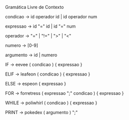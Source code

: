 Gramática Livre de Contexto


condicao -> id operador id | id operador num

expressao -> id "=" id | id "=" num

operador -> "=" | "!=" | ">" | "<" 

numero -> [0-9]

argumento -> id | numero


IF -> eevee ( condicao ) { expressao }

ELIF -> leafeon ( condicao ) { expressao }

ELSE -> espeon { expressao }

FOR -> forretress ( expressao ";" condicao ) { expressao }

WHILE -> poliwhirl ( condicao ) { expressao }

PRINT -> pokedex ( argumento ) ";"

